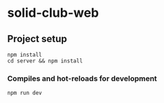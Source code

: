 # solid-club-web

## Project setup
```
npm install
cd server && npm install
```

### Compiles and hot-reloads for development
```
npm run dev
```
<!-- 
### Compiles and minifies for production
```
npm run build
```

### Run your unit tests
```
npm run test:unit
```

### Customize configuration
See [Configuration Reference](https://cli.vuejs.org/config/). -->
